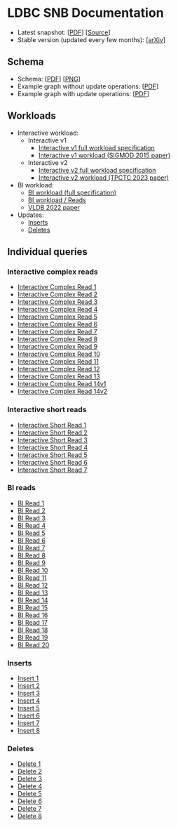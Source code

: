 # LDBC SNB Documentation

* Latest snapshot: [[PDF](https://ldbcouncil.org/ldbc_snb_docs/ldbc-snb-specification.pdf)] [[Source](https://github.com/ldbc/ldbc_snb_docs/tree/main)]
* Stable version (updated every few months): [[arXiv](https://arxiv.org/abs/2001.02299)]

## Schema

* Schema: [[PDF](schema.pdf)] [[PNG](schema.png)]
* Example graph without update operations: [[PDF](https://ldbcouncil.org/ldbc_snb_docs/example-graph-without-updates.pdf)]
* Example graph with update operations: [[PDF](https://ldbcouncil.org/ldbc_snb_docs/example-graph-with-updates.pdf)]

## Workloads

* Interactive workload:
    * Interactive v1
      * [Interactive v1 full workload specification](workload-interactive-v1.pdf)
      * [Interactive v1 workload (SIGMOD 2015 paper)](https://ldbcouncil.org/docs/papers/ldbc-snb-interactive-sigmod-2015.pdf)
    * Interactive v2
      * [Interactive v2 full workload specification](workload-interactive-v2.pdf)
      * [Interactive v2 workload (TPCTC 2023 paper)](https://arxiv.org/pdf/2307.04820.pdf)
* BI workload:
    * [BI workload (full specification)](workload-bi.pdf)
    * [BI workload / Reads](workload-bi-reads.pdf)
    * [VLDB 2022 paper](https://ldbcouncil.org/docs/papers/ldbc-snb-bi-vldb-2022.pdf)
* Updates:
    * [Inserts](workload-inserts.pdf)
    * [Deletes](workload-deletes.pdf)

## Individual queries

### Interactive complex reads

* [Interactive Complex Read 1](interactive-complex-read-01.pdf)
* [Interactive Complex Read 2](interactive-complex-read-02.pdf)
* [Interactive Complex Read 3](interactive-complex-read-03.pdf)
* [Interactive Complex Read 4](interactive-complex-read-04.pdf)
* [Interactive Complex Read 5](interactive-complex-read-05.pdf)
* [Interactive Complex Read 6](interactive-complex-read-06.pdf)
* [Interactive Complex Read 7](interactive-complex-read-07.pdf)
* [Interactive Complex Read 8](interactive-complex-read-08.pdf)
* [Interactive Complex Read 9](interactive-complex-read-09.pdf)
* [Interactive Complex Read 10](interactive-complex-read-10.pdf)
* [Interactive Complex Read 11](interactive-complex-read-11.pdf)
* [Interactive Complex Read 12](interactive-complex-read-12.pdf)
* [Interactive Complex Read 13](interactive-complex-read-13.pdf)
* [Interactive Complex Read 14v1](interactive-complex-read-14-v1.pdf)
* [Interactive Complex Read 14v2](interactive-complex-read-14-v2.pdf)

### Interactive short reads

* [Interactive Short Read 1](interactive-short-read-01.pdf)
* [Interactive Short Read 2](interactive-short-read-02.pdf)
* [Interactive Short Read 3](interactive-short-read-03.pdf)
* [Interactive Short Read 4](interactive-short-read-04.pdf)
* [Interactive Short Read 5](interactive-short-read-05.pdf)
* [Interactive Short Read 6](interactive-short-read-06.pdf)
* [Interactive Short Read 7](interactive-short-read-07.pdf)

### BI reads

* [BI Read 1](bi-read-01.pdf)
* [BI Read 2](bi-read-02.pdf)
* [BI Read 3](bi-read-03.pdf)
* [BI Read 4](bi-read-04.pdf)
* [BI Read 5](bi-read-05.pdf)
* [BI Read 6](bi-read-06.pdf)
* [BI Read 7](bi-read-07.pdf)
* [BI Read 8](bi-read-08.pdf)
* [BI Read 9](bi-read-09.pdf)
* [BI Read 10](bi-read-10.pdf)
* [BI Read 11](bi-read-11.pdf)
* [BI Read 12](bi-read-12.pdf)
* [BI Read 13](bi-read-13.pdf)
* [BI Read 14](bi-read-14.pdf)
* [BI Read 15](bi-read-15.pdf)
* [BI Read 16](bi-read-16.pdf)
* [BI Read 17](bi-read-17.pdf)
* [BI Read 18](bi-read-18.pdf)
* [BI Read 19](bi-read-19.pdf)
* [BI Read 20](bi-read-20.pdf)

### Inserts

* [Insert 1](insert-01.pdf)
* [Insert 2](insert-02.pdf)
* [Insert 3](insert-03.pdf)
* [Insert 4](insert-04.pdf)
* [Insert 5](insert-05.pdf)
* [Insert 6](insert-06.pdf)
* [Insert 7](insert-07.pdf)
* [Insert 8](insert-08.pdf)

### Deletes

* [Delete 1](delete-01.pdf)
* [Delete 2](delete-02.pdf)
* [Delete 3](delete-03.pdf)
* [Delete 4](delete-04.pdf)
* [Delete 5](delete-05.pdf)
* [Delete 6](delete-06.pdf)
* [Delete 7](delete-07.pdf)
* [Delete 8](delete-08.pdf)

